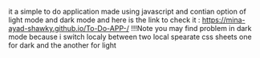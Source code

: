 it a simple to do application made using javascript and contian option of light mode and dark mode
and here is the link to check it : https://mina-ayad-shawky.github.io/To-Do-APP-/
!!!Note you may find problem in dark mode because i switch localy between two local spearate css sheets one for dark and the another for light
